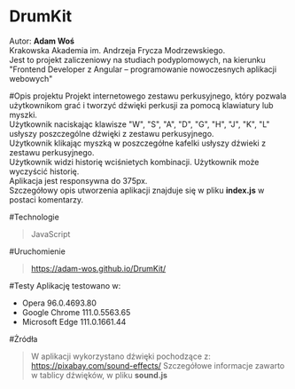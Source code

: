 # DrumKit
Autor: **Adam Woś**  
Krakowska Akademia im. Andrzeja Frycza Modrzewskiego.  
Jest to projekt zaliczeniowy na studiach podyplomowych, na kierunku "Frontend Developer z Angular – programowanie nowoczesnych aplikacji webowych"

#Opis projektu
Projekt internetowego zestawu perkusyjnego, który pozwala użytkownikom grać i tworzyć dźwięki perkusji za pomocą klawiatury lub myszki.  
Użytkownik naciskając klawisze "W", "S", "A", "D", "G", "H", "J", "K", "L" usłyszy poszczególne dźwięki z zestawu perkusyjnego.  
Użytkownik klikając myszką w poszczegółne kafelki usłyszy dźwieki z zestawu perkusyjnego.  
Użytkownik widzi historię wciśnietych kombinacji. Użytkownik może wyczyścić historię.  
Aplikacja jest responsywna do 375px.  
Szczegółowy opis utworzenia aplikacji znajduje się w pliku **index.js** w postaci komentarzy.  


#Technologie
> JavaScript

#Uruchomienie
> https://adam-wos.github.io/DrumKit/

#Testy
Aplikację testowano w:
 - Opera 96.0.4693.80
 - Google Chrome 111.0.5563.65 
 - Microsoft Edge 111.0.1661.44 

#Żródła
> W aplikacji wykorzystano dźwięki pochodzące z:
> https://pixabay.com/sound-effects/
> Szczegółowe informacje zawarto w tablicy dźwięków, w pliku **sound.js**



